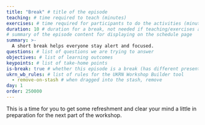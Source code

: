 ```yaml
---
title: "Break" # title of the episode
teaching: # time required to teach (minutes)
exercises: # time required for participants to do the activities (minutes)
duration: 10 # duration for a break, not needed if teaching/exercises are present (minutes)
# summary of the episode content for displaying on the schedule page
summary: >-
  A short break helps everyone stay alert and focused.
questions: # list of questions we are trying to answer
objectives: # list of learning outcomes
keypoints: # list of take-home points
is-break: true # whether this episode is a break (has different presentation)
ukrn_wb_rules: # list of rules for the UKRN Workshop Builder tool
  - remove-on-stash # when dragged into the stash, remove
day: 1
order: 250000
---
```


This is a time for you to get some refreshment and clear your mind a little in preparation for the next part of the workshop.
